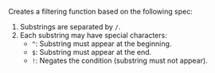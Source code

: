 Creates a filtering function based on the following spec:

1. Substrings are separated by `/`.
2. Each substring may have special characters:
   - `^`: Substring must appear at the beginning.
   - `$`: Substring must appear at the end.
   - `!`: Negates the condition (substring must not appear).
